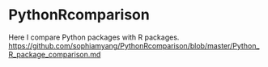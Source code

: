 # PythonRcomparison

Here I compare Python packages with R packages. 
https://github.com/sophiamyang/PythonRcomparison/blob/master/Python_R_package_comparison.md
